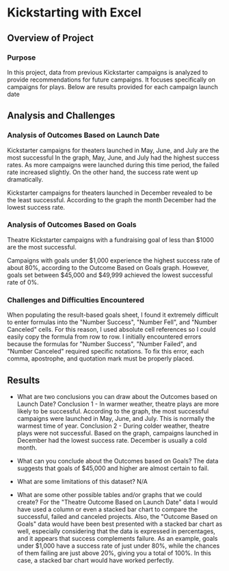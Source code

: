 # Kickstarting with Excel

## Overview of Project

### Purpose
In this project, data from previous Kickstarter campaigns is analyzed to provide recommendations for future campaigns. It focuses specifically on campaigns for plays. Below are results provided for each campaign launch date

## Analysis and Challenges

### Analysis of Outcomes Based on Launch Date


Kickstarter campaigns for theaters launched in May, June, and July are the most successful
In the graph, May, June, and July had the highest success rates. As more campaigns were launched during this time period, the failed rate increased slightly. On the other hand, the success rate went up dramatically.

Kickstarter campaigns for theaters launched in December revealed to be the least successful.
According to the graph the month December had the lowest success rate. 


### Analysis of Outcomes Based on Goals
Theatre Kickstarter campaigns with a fundraising goal of less than $1000 are the most successful.

Campaigns with goals under $1,000 experience the highest success rate of about 80%, according to the Outcome Based on Goals graph. However, goals set between $45,000 and $49,999 achieved the lowest successful rate of 0%.
### Challenges and Difficulties Encountered
When populating the result-based goals sheet, I found it extremely difficult to enter formulas into the "Number Success", "Number Fell", and "Number Canceled" cells. For this reason, I used absolute cell references so I could easily copy the formula from row to row.
I initially encountered errors because the formulas for "Number Success", "Number Failed", and "Number Canceled" required specific notations. To fix this error, each comma, apostrophe, and quotation mark must be properly placed.


## Results

- What are two conclusions you can draw about the Outcomes based on Launch Date?
Conclusion 1 - In warmer weather, theatre plays are more likely to be successful. According to the graph, the most successful campaigns were launched in May, June, and July. This is normally the warmest time of year. 
Conclusion 2 - During colder weather, theatre plays were not successful. Based on the graph, campaigns launched in December had the lowest success rate. December is usually a cold month. 

- What can you conclude about the Outcomes based on Goals?
The data suggests that goals of $45,000 and higher are almost certain to fail.

- What are some limitations of this dataset?
N/A

- What are some other possible tables and/or graphs that we could create?
For the "Theatre Outcome Based on Launch Date" data I would have used a column or even a stacked bar chart to compare the successful, failed and canceled projects. Also, the "Outcome Based on Goals" data would have been best presented with a stacked bar chart as well, especially considering that the data is expressed in percentages, and it appears that success complements failure. As an example, goals under $1,000 have a success rate of just under 80%, while the chances of them failing are just above 20%, giving you a total of 100%. In this case, a stacked bar chart would have worked perfectly. 


